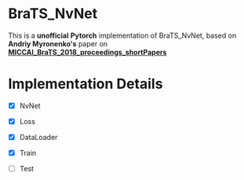 # BraTS_NvNet

This is a **unofficial** **Pytorch** implementation of BraTS_NvNet, based on **Andriy Myronenko's** paper on [**MICCAI_BraTS_2018_proceedings_shortPapers**](https://www.cbica.upenn.edu/sbia/Spyridon.Bakas/MICCAI_BraTS/MICCAI_BraTS_2018_proceedings_shortPapers.pdf)

# Implementation Details

- [x] NvNet 
- [x] Loss
- [x] DataLoader
- [x] Train
- [ ] Test

